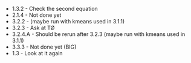 
- 1.3.2 - Check the second equation
- 2.1.4 - Not done yet
- 3.2.2 - (maybe run with kmeans used in 3.1.1)
- 3.2.3 - Ask at TØ
- 3.2.4.A - Should be rerun after 3.2.3 (maybe run with kmeans used in 3.1.1)
- 3.3.3 - Not done yet (BIG)
- 1.3 - Look at it again